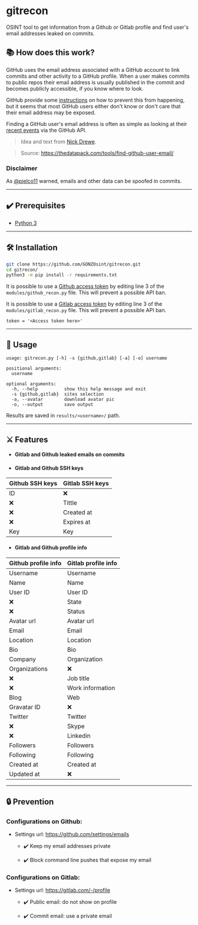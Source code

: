 # gitrecon


OSINT tool to get information from a Github or Gitlab profile and find user's email addresses leaked on commits.

## 📚 How does this work?
GitHub uses the email address associated with a GitHub account to link commits and other activity to a GitHub profile. When a user makes commits to public repos their email address is usually published in the commit and becomes publicly accessible, if you know where to look.

GitHub provide some [instructions](https://help.github.com/articles/setting-your-email-in-git/) on how to prevent this from happening, but it seems that most GitHub users either don't know or don't care that their email address may be exposed.

Finding a GitHub user's email address is often as simple as looking at their [recent events](https://developer.github.com/v3/activity/events/) via the GitHub API.

> Idea and text from [Nick Drewe](https://twitter.com/nickdrewe). 

> Source: https://thedatapack.com/tools/find-github-user-email/


### Disclaimer

As [@pielco11](https://twitter.com/noneprivacy/status/1373164632756604934) warned, emails and other data can be spoofed in commits.

---

## ✔️ Prerequisites
- [Python 3](https://www.python.org/download/releases/3.0/)

---

## 🛠️ Installation
```bash
git clone https://github.com/GONZOsint/gitrecon.git
cd gitrecon/
python3 -m pip install -r requirements.txt
```
It is possible to use a [Github access token](https://github.com/settings/tokens) by editing line 3 of the ```modules/github_recon.py``` file. This will prevent a possible API ban.

It is possible to use a [Gitlab access token](https://gitlab.com/-/profile/personal_access_tokens) by editing line 3 of the ```modules/gitlab_recon.py``` file. This will prevent a possible API ban.
```
token = '<Access token here>'
```

---

## 🔎 Usage
```
usage: gitrecon.py [-h] -s {github,gitlab} [-a] [-o] username

positional arguments:
  username

optional arguments:
  -h, --help          show this help message and exit
  -s {github,gitlab}  sites selection
  -a, --avatar        download avatar pic
  -o, --output        save output
```
Results are saved in ```results/<username>/``` path.


---

## ⚔️ Features
- #### Gitlab and Github leaked emails on commits
- #### Gitlab and Github SSH keys
Github SSH keys | Gitlab SSH keys
------------ | -------------
ID | ❌
❌ | Tittle
❌ | Created at
❌ | Expires at
Key | Key

- #### Gitlab and Github profile info
Github profile info | Gitlab profile info
------------ | -------------
Username | Username
Name | Name
User ID | User ID
❌ | State
❌ | Status
Avatar url | Avatar url
Email | Email
Location | Location
Bio | Bio
Company | Organization
Organizations  |  ❌
❌ | Job title
❌ | Work information
Blog | Web
Gravatar ID | ❌
Twitter | Twitter
❌ | Skype
❌ | Linkedin
Followers | Followers
Following | Following
Created at | Created at
Updated at | ❌

---

## 🔒 Prevention
### Configurations on Github:

- Settings url: https://github.com/settings/emails

  - ✔️ Keep my email addresses private

  - ✔️ Block command line pushes that expose my email

### Configurations on Gitlab:

- Settings url: https://gitlab.com/-/profile

  - ✔️ Public email: do not show on profile

  - ✔️ Commit email: use a private email
